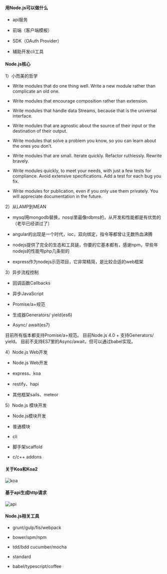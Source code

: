 

#### 用Node.js可以做什么

- api服务

- 前端（客户端模板）

- SDK（OAuth Provider）

- 辅助开发cli工具

#### Node.js核心

1）小而美的哲学

- Write modules that do one thing well. Write a new module rather than complicate an old one.

- Write modules that encourage composition rather than extension.

- Write modules that handle data Streams, because that is the universal interface.

- Write modules that are agnostic about the source of their input or the destination of their output.

- Write modules that solve a problem you know, so you can learn about the ones you don’t.

- Write modules that are small. Iterate quickly. Refactor ruthlessly. Rewrite bravely.

- Write modules quickly, to meet your needs, with just a few tests for compliance. Avoid extensive specifications. Add a test for each bug you fix.

- Write modules for publication, even if you only use them privately. You will appreciate documentation in the future.

2）从LAMP到MEAN

- mysql用mongodb替换，nosql里最像rdbms的，从开发和性能都是有优势的（老毕已经讲过了）

- angular的出现是一个时代，ioc，双向绑定，指令等都曾让无数热血沸腾

- nodejs提供了完全的生态和工具链，你要的它基本都有，感谢npm，早些年nodejs的性能甩php几条街的

- express作为nodejs示范项目，它非常精简，是比较合适的web框架


3）异步流程控制

- 回调函数Callbacks

- 异步JavaScript

- Promise/a+规范

- 生成器Generators/ yield(es6)

- Async/ await(es7)

目前所有版本都支持Promise/a+规范。
目前Node.js 4.0 + 支持Generators/ yield。
目前不支持ES7里的Async/await，但可以通过babel实现。

4）Node.js Web开发

- Node.js Web开发

 - express、koa

 - restify、hapi

 - 其他框架sails、meteor

5）Node.js 模块开发

- Node.js模块开发

 - 普通模块

 - cli

 - 脚手架scaffold

 - c/c++ addons

#### 关于Koa和Koa2

![koa](http://i5ting.github.io/nodejs-fullstack/images/cover.png)

#### 基于api生成http请求

![api](http://i5ting.github.io/nodejs-fullstack/images/IMG_2578.JPG)

#### Node.js相关工具

- grunt/gulp/fis/webpack

- bower/spm/npm

- tdd/bdd cucumber/mocha

- standard

- babel/typescript/coffee